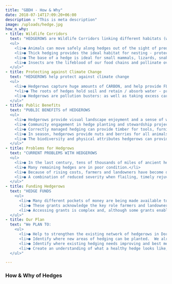 ```yaml
---
title: "GBDH - How & Why"
date: 2018-07-14T17:09:20+06:00
description : "This is meta description"
image: /uploads/hedge.jpg
how_n_why:
- title: Wildlife Corridors
  text: "HEDGEROWS are Wildlife Corridors linking different habitats (woodland, gardens, ponds, rivers, meadows)
  <ul>
    <li>● Animals can move safely along hedges out of the sight of predators to find food, shelter and a mate.</li>
    <li>● Thick hedging provides the ideal habitat for nesting - protected and near food sources.</li>
    <li>● The base of a hedge is ideal for small mammals, lizards, snakes, frogs and toads to seek refuge and find food in.</li>
    <li>● Insects are the lifeblood of our food chains and pollinate over 87% of our crops. Loss of habitat and use of pesticides means many are endangered and ALL have declined by more than 50% in number in the last 30 years.</li>
  </ul>"
- title: Protecting against Climate Change
  text: "HEDGEROWS help protect against climate change
  <ul>
    <li>● Hedgerows capture huge amounts of CARBON, and help provide FLOOD PREVENTION, SOIL PROTECTION, COOLING AND SHELTER FROM WIND AND EXTREME WEATHER.</li>
    *<li>● The roots of hedges hold soil and retain / absorb water - protecting land, roads and housing from flooding and soil erosion. This increases crop yields and protects animals and homes.</li>
    <li>● Hedgerows are pollution busters: as well as taking excess carbon out of our atmosphere and giving us oxygen, plants (especially trees and hedgerows) absorb atmospheric pollutants help to clean our air.</li>
  </ul>"
- title: Public Benefits
  text: "PUBLIC BENEFITS of HEDGEROWS
  <ul>
    <li>● Hedgerows provide visual landscape enjoyment and a sense of wellbeing.</li>
    <li>● Community engagement in hedge planting and stewardship projects brings people closer together as communities and closer to nature.</li>
    <li>● Correctly managed hedging can provide timber for tools, furniture, and fuel, plus jobs planting and managing hedgerows.</li>
    <li>● In season, hedgerows provide nuts and berries for all animals, including humans.</li>
    <li>● The biodiversity and physical attributes hedgerows can provide are one of the main ways to tackle climate change.</li>
  </ul>"
- title: Problems for Hedgrows
  text: "CURRENT PROBLEMS WITH HEDGEROWS
  <ul>
    <li>● In the last century, tens of thousands of miles of ancient hedgerow were ripped out to make way for increased mechanisation and intensive agriculture.</li>
    <li>● Many remaining hedges are in poor condition.</li>
    <li>● Because of rising costs, farmers and landowners have become dependent on mechanised hedge cutting or flailing. This can damage hedgerows, particularly if done annually and without allowing for larger branches or occasional stand-alone trees to grow. Flailing often leads to hedgerows losing all their horizontal structure which then leads to gaps and the loss of the useful boundary.</li>
    <li>● A combination of reduced severity when flailing, timely rejuvenation and new planting is needed.</li>
  </ul>"
- title: Funding Hedgerows
  text: "HEDGE FUNDS
    <ul>
      <li>● Many different pockets of money are being made available to help with nature recovery: Farming in Protected Landscapes, the Environmental Land Management Scheme and Farming for Net Zero are examples.</li>
      <li>● These grants acknowledge the key role farmers and landowners play in the stewardship of the land and provision of environmental services. They also acknowledge the financial impact of trying to reduce and recover from the negative aspects of past farming practices and help improve current practices.</li>
      <li>● Accessing grants is complex and, although some grants enable the employment of contractors, many require the support of volunteers to help identify potential projects and support the land owners in implementing them.</li>
  </ul>"
- title: Our Plan
  text: "We PLAN TO:
    <ul>
      <li>● Help to strengthen the existing network of hedgerows in Dorset including in towns and villages as gardens are vital refuge areas for wildlife and a source of biodiversity.</li>
      <li>● Identify where new areas of hedging can be planted.  We already have several new hedging projects under way.</li>
      <li>● Identify where existing hedging needs improving and best methods to achieve this.</li>
      <li>● Create an understanding of what a healthy hedge looks like, the value of hedgerows as a key wildlife habitat, their importance in providing protection against climate change and their role as a valuable.</li>
  </ul>"

---
```


### How & Why of Hedges
